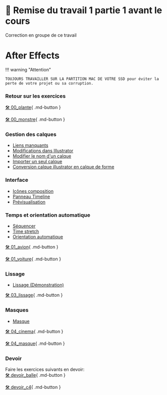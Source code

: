 # 🚨 Remise du travail 1 partie 1 avant le cours     
Correction en groupe de ce travail      

      
# After Effects     

!!! warning "Attention"

    TOUJOURS TRAVAILLER SUR LA PARTITION MAC DE VOTRE SSD pour éviter la perte de votre projet ou sa corruption.

### Retour sur les exercices   

[🛠️ 00_plante](exercices_ae/00_plante.md){ .md-button }        

[🛠️ 00_monstre](exercices_ae/00_monstre.md){ .md-button }          
      

### Gestion des calques

- <a href="https://cmontmorency365.sharepoint.com/:v:/s/TIM-582214-Animation2d77/ES3nv_1D8ZdAsKPArJnWVLkBJ-5M9t8wkd7EeCbRdg5Ngg?e=sfyJuF">Liens manquants</a>
- <a href="https://cmontmorency365.sharepoint.com/:v:/s/TIM-582214-Animation2d77/EVIfgqGazEhAqd99_-3SOjcBEfhfyuZHQwNUMgWdS5WGaA?e=YOLCxB">Modifications dans Illustrator</a>
- <a href="https://cmontmorency365.sharepoint.com/:v:/s/TIM-582214-Animation2d77/EQcjlwgo8Z1OijsfHEX-8jsBhjyJH8zxQryYEYHGwlGlbQ?e=bESBVt">Modifier le nom d'un calque</a>
- <a href="https://cmontmorency365.sharepoint.com/:v:/s/TIM-582214-Animation2d77/Eeix9K7ueJ5ItEfsMcrURvABXeyOgUtv61gWlol4vSlgrQ?e=ekA3yb">Importer un seul calque</a>
- <a href="https://cmontmorency365.sharepoint.com/:v:/s/TIM-582214-Animation2d77/EUyUFWWUoVdAmD3oXbSUD0sB8rC3YJgeHFVlIU41NPRWvA?e=Mlt4vS">Conversion calque illustrator en calque de forme</a>

### Interface

- <a href="https://cmontmorency365.sharepoint.com/:v:/s/TIM-582214-Animation2d77/ERGCbxwiSS1MmrS3DUNGi2UBfw5ldZXdaEq2U7TefuF36Q?e=nzjRzH">Icônes composition</a>
- <a href="https://cmontmorency365.sharepoint.com/:v:/s/TIM-582214-Animation2d77/EfgQKVkK_nlFrU0gMYFATmUB3irEbGD6JLnr84W2LgJB6w?e=E4fPbt">Panneau Timeline</a>
- <a href="https://cmontmorency365.sharepoint.com/:v:/s/TIM-582214-Animation2d77/EcgKLATg9IVDrp7Uf0pwDuUBAK6e5-IXgS7LkDSE5hCoyw?e=sSSaJ3">Prévisualisation</a>

### Temps et orientation automatique

- <a href="https://cmontmorency365.sharepoint.com/:v:/s/TIM-582214-Animation2d77/EYXlFU0fj0FHurRmCtOF3NsBbd0e86Oh8jdZkcZtjp_vMg?e=0hEYr5">Séquencer</a>
- <a href="https://cmontmorency365.sharepoint.com/:v:/s/TIM-582214-Animation2d77/EW-U8btbqTNKsDpb7bUEvZ0BUbP9vUD4PRso3yCjYRBwcA?e=TTVQwI">Time stretch</a>
- <a href="https://cmontmorency365.sharepoint.com/:v:/s/TIM-582214-Animation2d77/EaQt7_SXPe1Ao869Xauz6wABhfpe2xhKiCb7kFVFfhgcnw?e=DlxAfv">Orientation automatique</a>



[🛠️ 01_avion](exercices_ae/01_avion.md){ .md-button }       
    
[🛠️ 01_voiture](exercices_ae/01_voiture.md){ .md-button }       
      

### Lissage

- <a href="https://cmontmorency365.sharepoint.com/:f:/s/TIM-582214-Animation2d77/EuAJDVpPdTNDsK8cu5wm6vkB3ZlSxs0gTjWx2GY7BSxQig?e=ahNASr">Lissage (Démonstration)</a>
   

[🛠️ 03_lissage](exercices_ae/03_lissage.md){ .md-button }          
      
### Masques

- <a href="https://cmontmorency365.sharepoint.com/:v:/s/TIM-582214-Animation2d77/EYyhwkByNIdBlxmqi1SU_WwBWgllOZVpAFtPxtrccaIGsg?e=h92keV">Masque</a>
   

[🛠️ 04_cinema](exercices_ae/04_cinema.md){ .md-button }       

[🛠️ 04_masque](exercices_ae/04_masque.md){ .md-button }          
      
### Devoir
Faire les exercices suivants en devoir:   
[🛠️ devoir_balle](exercices_ae/devoir_balle.md){ .md-button }       

[🛠️ devoir_c4](exercices_ae/devoir_c4.md){ .md-button }       
